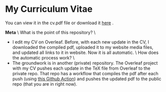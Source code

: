 # My Curriculum Vitae
You can view it in the cv.pdf file or download it [here]([https://github.com/maria-a-gutierrez/public-cv/raw/main/cv.pdf]) .

**Meta** \\
What is the point of this repository? \\
- I edit my CV on Overleaf. Before, with each new update in the CV, I downloaded the compiled pdf, uploaded it to my website media files, and updated all links to it in website. Now it is all automatic. \\
How does the automatic process work? \\
- The groundwork is in another (private) repository. The Overleaf project with my CV pushes each update in the TeX file from Overleaf to the private repo. That repo has a workflow that compiles the pdf after each push (using [this Github Action](https://github.com/thomas-chauvet/latex2pdf-action)) and pushes the updated pdf to the public repo (that you are in right now). 
